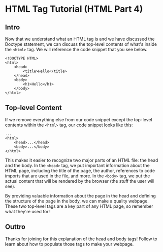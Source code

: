 # HTML Tag Tutorial (HTML Part 4)

## Intro

Now that we understand what an HTML tag is and we have discussed the Doctype statement, we can discuss the top-level contents of what's inside the `<html>` tag.  We will reference the code snippet that you see below.

```
<!DOCTYPE HTML>
<html>
    <head>
        <title>Hello</title>
    </head>
    <body>
        <h1>Hello</h1>
    </body>
</html>
```

## Top-level Content

If we remove everything else from our code snippet except the top-level contents within the `<html>` tag, our code snippet looks like this:

```
...
<html>
    <head>...</head>
    <body>...</body>
</html>
```

This makes it easier to recognize two major parts of an HTML file: the head and the body.  In the `<head>` tag, we put important information about the HTML page, including the title of the page, the author, references to code imports that are used in the file, and more.  In the `<body>` tag, we put the actual content that will be rendered by the browser (the stuff the user will see).

By providing valuable information about the page in the head and defining the structure of the page in the body, we can make a quality webpage.  These two top-level tags are a key part of any HTML page, so remember what they're used for!

## Outtro

Thanks for joining for this explanation of the head and body tags!  Follow to learn about how to populate those tags to make your webpage.